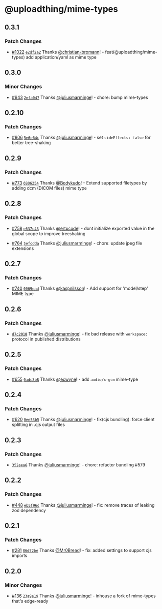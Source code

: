 # @uploadthing/mime-types

## 0.3.1

### Patch Changes

- [#1022](https://github.com/pingdotgg/uploadthing/pull/1022) [`e2df2a2`](https://github.com/pingdotgg/uploadthing/commit/e2df2a29a9674ebf62091ebfd87706e084e5046b) Thanks [@christian-bromann](https://github.com/christian-bromann)! - feat(@uploadthing/mime-types) add application/yaml as mime type

## 0.3.0

### Minor Changes

- [#943](https://github.com/pingdotgg/uploadthing/pull/943) [`2efa047`](https://github.com/pingdotgg/uploadthing/commit/2efa047127890bdf50ab5312ff9660662e099162) Thanks [@juliusmarminge](https://github.com/juliusmarminge)! - chore: bump mime-types

## 0.2.10

### Patch Changes

- [#806](https://github.com/pingdotgg/uploadthing/pull/806) [`5e6e64c`](https://github.com/pingdotgg/uploadthing/commit/5e6e64c53ac9765ceee4bb758a48e08eabb36d14) Thanks [@juliusmarminge](https://github.com/juliusmarminge)! - set `sideEffects: false` for better tree-shaking

## 0.2.9

### Patch Changes

- [#773](https://github.com/pingdotgg/uploadthing/pull/773) [`6906254`](https://github.com/pingdotgg/uploadthing/commit/690625458338a70df5927f1d2405de0de4a58d8f) Thanks [@Bodykudo](https://github.com/Bodykudo)! - Extend supported filetypes by adding dcm (DICOM files) mime type

## 0.2.8

### Patch Changes

- [#758](https://github.com/pingdotgg/uploadthing/pull/758) [`e637c43`](https://github.com/pingdotgg/uploadthing/commit/e637c43d203b72dabfeb17755b6d22d03c05ea3c) Thanks [@ertucode](https://github.com/ertucode)! - dont initialize exported value in the global scope to improve treeshaking

- [#764](https://github.com/pingdotgg/uploadthing/pull/764) [`5efcdda`](https://github.com/pingdotgg/uploadthing/commit/5efcddafe9aa11993e16824dae4822bd7a8c8199) Thanks [@juliusmarminge](https://github.com/juliusmarminge)! - chore: update jpeg file extensions

## 0.2.7

### Patch Changes

- [#740](https://github.com/pingdotgg/uploadthing/pull/740) [`0069ead`](https://github.com/pingdotgg/uploadthing/commit/0069eadbffd90db29df1966eae4f0a85aa3a8490) Thanks [@kaspnilsson](https://github.com/kaspnilsson)! - Add support for 'model/step' MIME type

## 0.2.6

### Patch Changes

- [`d7c2018`](https://github.com/pingdotgg/uploadthing/commit/d7c2018f62c9e1ee9e0c11514e4ff3f28cc5e939) Thanks [@juliusmarminge](https://github.com/juliusmarminge)! - fix bad release with `workspace:` protocol in published distributions

## 0.2.5

### Patch Changes

- [#655](https://github.com/pingdotgg/uploadthing/pull/655) [`0adc3b8`](https://github.com/pingdotgg/uploadthing/commit/0adc3b8df67ea5c4a94db736d0aff1b489979393) Thanks [@ecwyne](https://github.com/ecwyne)! - add `audio/x-gsm` mime-type

## 0.2.4

### Patch Changes

- [#620](https://github.com/pingdotgg/uploadthing/pull/620) [`0ee53b5`](https://github.com/pingdotgg/uploadthing/commit/0ee53b553e3304444d5fcf35fdfbd18cc317e668) Thanks [@juliusmarminge](https://github.com/juliusmarminge)! - fix(cjs bundling): force client splitting in .cjs output files

## 0.2.3

### Patch Changes

- [`352eea6`](https://github.com/pingdotgg/uploadthing/commit/352eea651218501f6535420287e8d8170faafec7) Thanks [@juliusmarminge](https://github.com/juliusmarminge)! - chore: refactor bundling #579

## 0.2.2

### Patch Changes

- [#448](https://github.com/pingdotgg/uploadthing/pull/448)
  [`eb5f96d`](https://github.com/pingdotgg/uploadthing/commit/eb5f96dc06a81ecb4b1f7ee3d0ba259ebdfee7d1)
  Thanks [@juliusmarminge](https://github.com/juliusmarminge)! - fix: remove
  traces of leaking zod dependency

## 0.2.1

### Patch Changes

- [#281](https://github.com/pingdotgg/uploadthing/pull/281)
  [`86d72be`](https://github.com/pingdotgg/uploadthing/commit/86d72be25c794aadcfe55a08095b487a782e2dc8)
  Thanks [@Mr0Bread](https://github.com/Mr0Bread)! - fix: added settings to
  support cjs imports

## 0.2.0

### Minor Changes

- [#136](https://github.com/pingdotgg/uploadthing/pull/136)
  [`23a9e19`](https://github.com/pingdotgg/uploadthing/commit/23a9e19702a51dec2ace869f47211f883d888d74)
  Thanks [@juliusmarminge](https://github.com/juliusmarminge)! - inhouse a fork
  of mime-types that's edge-ready
